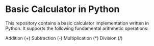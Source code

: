 # Basic Calculator in Python

This repository contains a basic calculator implementation written in Python. It supports the following fundamental arithmetic operations:

Addition (+)
Subtraction (-)
Multiplication (*)
Division (/)
